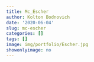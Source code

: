 ```yaml
---
title: Mc_Escher
author: Kolton Bodnovich
date: '2020-06-04'
slug: mc-escher
categories: []
tags: []
image: img/portfolio/Escher.jpg
showonlyimage: no
---
```



